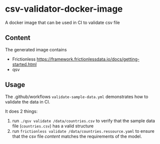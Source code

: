 # csv-validator-docker-image

A docker image that can be used in CI to validate csv file

## Content

The generated image contains

- Frictionless https://framework.frictionlessdata.io/docs/getting-started.html
- qsv

## Usage

The .github/workflows `validate-sample-data.yml` demonstrates how to validate the data in CI.

It does 2 things:
1. run `./qsv validate /data/countries.csv` to verify that the sample data file (`countries.csv`) has a valid structure
2. run `frictionless validate /data/countries.ressource.yaml` to ensure that the csv file _content_ matches the requirements of the model.
